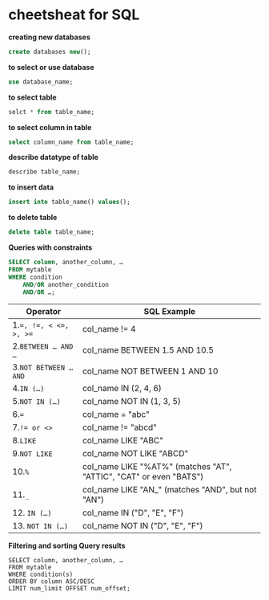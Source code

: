 # cheetsheat for  SQL 

**creating new databases**

```sql
create databases new();
```
**to select or use database**
```sql
use database_name;
```
**to select table**
```sql
selct * from table_name;
```
**to select column in table**
```sql
select column_name from table_name;
```

**describe datatype of table**
```sql
describe table_name;
```
**to insert data**
```sql
insert into table_name() values();
```
**to delete table**
```sql
delete table table_name;
```
**Queries with constraints**
```sql
SELECT column, another_column, …
FROM mytable
WHERE condition
    AND/OR another_condition
    AND/OR …;
```   
 | Operator                |    SQL Example                 |
 | ----------------------- |  ----------------------------- |
 | 1.`=, !=, < <=, >, >=`  | col_name != 4 |
 | 2.`BETWEEN … AND … `    | col_name BETWEEN 1.5 AND 10.5 |
 | 3.`NOT BETWEEN … AND`   | col_name NOT BETWEEN 1 AND 10 | 
 | 4.`IN (…)`	           | col_name IN (2, 4, 6) |
 | 5.`NOT IN (…)`          | col_name NOT IN (1, 3, 5) |
 | 6.`=`                   | col_name = "abc" |
 | 7.`!= or <>`            | col_name != "abcd" |
 | 8.`LIKE`                | col_name LIKE "ABC" | 
 | 9.`NOT LIKE`	           | col_name NOT LIKE "ABCD" |
 | 10.`%`                  | col_name LIKE "%AT%" (matches "AT", "ATTIC", "CAT" or even "BATS") |
 | 11.`_`                  | col_name LIKE "AN_" (matches "AND", but not "AN") |
 | 12. `IN (…)`            | col_name IN ("D", "E", "F") |
 | 13. `NOT IN (…)`        | col_name NOT IN ("D", "E", "F") |


**Filtering and sorting Query results**
```
SELECT column, another_column, …
FROM mytable
WHERE condition(s)
ORDER BY column ASC/DESC
LIMIT num_limit OFFSET num_offset;
```



